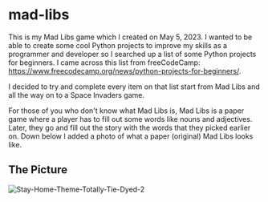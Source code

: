 # mad-libs
This is my Mad Libs game which I created on May 5, 2023. I wanted to be able to create some cool Python projects to improve my skills as a programmer and developer so I searched up a list of some Python projects for beginners. I came across this list from freeCodeCamp: https://www.freecodecamp.org/news/python-projects-for-beginners/.

I decided to try and complete every item on that list start from Mad Libs and all the way on to a Space Invaders game.

For those of you who don't know what Mad Libs is, Mad Libs is a paper game where a player has to fill out some words like nouns and adjectives. Later, they go and fill out the story with the words that they picked earlier on. Down below I added a photo of what a paper (original) Mad Libs looks like.

## The Picture
![Stay-Home-Theme-Totally-Tie-Dyed-2](https://user-images.githubusercontent.com/124419231/236577041-1f2fe04f-a46f-4ca8-a075-59af4ce9d2bf.jpg)

